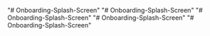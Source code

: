 "# Onboarding-Splash-Screen" 
"# Onboarding-Splash-Screen" 
"# Onboarding-Splash-Screen" 
"# Onboarding-Splash-Screen" 
"# Onboarding-Splash-Screen" 
